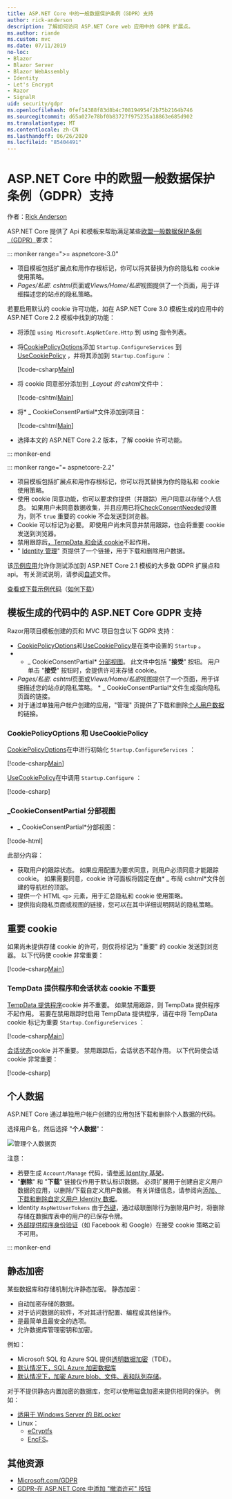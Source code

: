 ```yaml
---
title: ASP.NET Core 中的一般数据保护条例（GDPR）支持
author: rick-anderson
description: 了解如何访问 ASP.NET Core web 应用中的 GDPR 扩展点。
ms.author: riande
ms.custom: mvc
ms.date: 07/11/2019
no-loc:
- Blazor
- Blazor Server
- Blazor WebAssembly
- Identity
- Let's Encrypt
- Razor
- SignalR
uid: security/gdpr
ms.openlocfilehash: 0fef14388f83d8b4c708194954f2b75b2164b746
ms.sourcegitcommit: d65a027e78bf0b83727f975235a18863e685d902
ms.translationtype: MT
ms.contentlocale: zh-CN
ms.lasthandoff: 06/26/2020
ms.locfileid: "85404491"
---
```

# <a name="eu-general-data-protection-regulation-gdpr-support-in-aspnet-core"></a>ASP.NET Core 中的欧盟一般数据保护条例（GDPR）支持

作者：[Rick Anderson](https://twitter.com/RickAndMSFT)

ASP.NET Core 提供了 Api 和模板来帮助满足某些[欧盟一般数据保护条例（GDPR）](https://ec.europa.eu/info/law/law-topic/data-protection/reform/what-does-general-data-protection-regulation-gdpr-govern_en)要求：

::: moniker range=">= aspnetcore-3.0"

* 项目模板包括扩展点和用作存根标记，你可以将其替换为你的隐私和 cookie 使用策略。
* *Pages/私密. cshtml*页面或*Views/Home/私密*视图提供了一个页面，用于详细描述您的站点的隐私策略。

若要启用默认的 cookie 许可功能，如在 ASP.NET Core 3.0 模板生成的应用中的 ASP.NET Core 2.2 模板中找到的功能：

* 将添加 `using Microsoft.AspNetCore.Http` 到 using 指令列表。
* 将[CookiePolicyOptions](/dotnet/api/microsoft.aspnetcore.builder.cookiepolicyoptions)添加 `Startup.ConfigureServices` 到[UseCookiePolicy](/dotnet/api/microsoft.aspnetcore.builder.cookiepolicyappbuilderextensions.usecookiepolicy) ，并将其添加到 `Startup.Configure` ：

  [!code-csharp[Main](gdpr/sample/RP3.0/Startup.cs?name=snippet1&highlight=12-19,38)]

* 将 cookie 同意部分添加到 *_Layout 的 cshtml*文件中：

  [!code-cshtml[Main](gdpr/sample/RP3.0/Pages/Shared/_Layout.cshtml?name=snippet&highlight=4)]

* 将* \_ CookieConsentPartial*文件添加到项目：

  [!code-cshtml[Main](gdpr/sample/RP3.0/Pages/Shared/_CookieConsentPartial.cshtml)]

* 选择本文的 ASP.NET Core 2.2 版本，了解 cookie 许可功能。

::: moniker-end

::: moniker range="= aspnetcore-2.2"

* 项目模板包括扩展点和用作存根标记，你可以将其替换为你的隐私和 cookie 使用策略。
* 使用 cookie 同意功能，你可以要求你提供（并跟踪）用户同意以存储个人信息。 如果用户未同意数据收集，并且应用已将[CheckConsentNeeded](/dotnet/api/microsoft.aspnetcore.builder.cookiepolicyoptions.checkconsentneeded)设置为，则不 `true` 重要的 cookie 不会发送到浏览器。
* Cookie 可以标记为必要。 即使用户尚未同意并禁用跟踪，也会将重要 cookie 发送到浏览器。
* 禁用跟踪后[，TempData 和会话 cookie](#tempdata)不起作用。
* " [ Identity 管理](#pd)" 页提供了一个链接，用于下载和删除用户数据。

该[示例应用](https://github.com/dotnet/AspNetCore.Docs/tree/live/aspnetcore/security/gdpr/sample)允许你测试添加到 ASP.NET Core 2.1 模板的大多数 GDPR 扩展点和 api。 有关测试说明，请参阅[自述](https://github.com/dotnet/AspNetCore.Docs/tree/live/aspnetcore/security/gdpr/sample)文件。

[查看或下载示例代码](https://github.com/dotnet/AspNetCore.Docs/tree/live/aspnetcore/security/gdpr/sample)（[如何下载](xref:index#how-to-download-a-sample)）

## <a name="aspnet-core-gdpr-support-in-template-generated-code"></a>模板生成的代码中的 ASP.NET Core GDPR 支持

Razor用项目模板创建的页和 MVC 项目包含以下 GDPR 支持：

* [CookiePolicyOptions](/dotnet/api/microsoft.aspnetcore.builder.cookiepolicyoptions)和[UseCookiePolicy](/dotnet/api/microsoft.aspnetcore.builder.cookiepolicyappbuilderextensions.usecookiepolicy)是在类中设置的 `Startup` 。
* * \_ CookieConsentPartial* [分部视图](xref:mvc/views/tag-helpers/builtin-th/partial-tag-helper)。 此文件中包括 "**接受**" 按钮。 用户单击 "**接受**" 按钮时，会提供许可来存储 cookie。
* *Pages/私密. cshtml*页面或*Views/Home/私密*视图提供了一个页面，用于详细描述您的站点的隐私策略。 * \_ CookieConsentPartial*文件生成指向隐私页面的链接。
* 对于通过单独用户帐户创建的应用，"管理" 页提供了下载和删除[个人用户数据](#pd)的链接。

### <a name="cookiepolicyoptions-and-usecookiepolicy"></a>CookiePolicyOptions 和 UseCookiePolicy

[CookiePolicyOptions](/dotnet/api/microsoft.aspnetcore.builder.cookiepolicyoptions)在中进行初始化 `Startup.ConfigureServices` ：

[!code-csharp[Main](gdpr/sample/Startup.cs?name=snippet1&highlight=14-20)]

[UseCookiePolicy](/dotnet/api/microsoft.aspnetcore.builder.cookiepolicyappbuilderextensions.usecookiepolicy)在中调用 `Startup.Configure` ：

[!code-csharp[](gdpr/sample/Startup.cs?name=snippet1&highlight=51)]

### <a name="_cookieconsentpartialcshtml-partial-view"></a>\_CookieConsentPartial 分部视图

* \_ CookieConsentPartial*分部视图：

[!code-html[](gdpr/sample/RP2.2/Pages/Shared/_CookieConsentPartial.cshtml)]

此部分内容：

* 获取用户的跟踪状态。 如果应用配置为要求同意，则用户必须同意才能跟踪 cookie。 如果需要同意，cookie 许可面板将固定在由* \_ 布局 cshtml*文件创建的导航栏的顶部。
* 提供一个 HTML `<p>` 元素，用于汇总隐私和 cookie 使用策略。
* 提供指向隐私页面或视图的链接，您可以在其中详细说明网站的隐私策略。

## <a name="essential-cookies"></a>重要 cookie

如果尚未提供存储 cookie 的许可，则仅将标记为 "重要" 的 cookie 发送到浏览器。 以下代码使 cookie 非常重要：

[!code-csharp[Main](gdpr/sample/RP2.2/Pages/Cookie.cshtml.cs?name=snippet1&highlight=5)]

<a name="tempdata"></a>

### <a name="tempdata-provider-and-session-state-cookies-arent-essential"></a>TempData 提供程序和会话状态 cookie 不重要

[TempData 提供程序](xref:fundamentals/app-state#tempdata)cookie 并不重要。 如果禁用跟踪，则 TempData 提供程序不起作用。 若要在禁用跟踪时启用 TempData 提供程序，请在中将 TempData cookie 标记为重要 `Startup.ConfigureServices` ：

[!code-csharp[Main](gdpr/sample/RP2.2/Startup.cs?name=snippet1)]

[会话状态](xref:fundamentals/app-state)cookie 并不重要。 禁用跟踪后，会话状态不起作用。 以下代码使会话 cookie 非常重要：

[!code-csharp[](gdpr/sample/RP2.2/Startup.cs?name=snippet2)]

<a name="pd"></a>

## <a name="personal-data"></a>个人数据

ASP.NET Core 通过单独用户帐户创建的应用包括下载和删除个人数据的代码。

选择用户名，然后选择 "**个人数据**"：

![管理个人数据页](gdpr/_static/pd.png)

注意：

* 若要生成 `Account/Manage` 代码，请[参阅 Identity 基架](xref:security/authentication/scaffold-identity)。
* "**删除**" 和 "**下载**" 链接仅作用于默认标识数据。 必须扩展用于创建自定义用户数据的应用，以删除/下载自定义用户数据。 有关详细信息，请参阅向[添加、下载和删除自定义用户 Identity 数据](xref:security/authentication/add-user-data)。
* Identity `AspNetUserTokens` 由于[外键](https://github.com/aspnet/Identity/blob/release/2.1/src/EF/IdentityUserContext.cs#L152)，通过级联删除行为删除用户时，将删除存储在数据库表中的用户的已保存令牌。
* [外部提供程序身份验证](xref:security/authentication/social/index)（如 Facebook 和 Google）在接受 cookie 策略之前不可用。

::: moniker-end

## <a name="encryption-at-rest"></a>静态加密

某些数据库和存储机制允许静态加密。 静态加密：

* 自动加密存储的数据。
* 对于访问数据的软件，不对其进行配置、编程或其他操作。
* 是最简单且最安全的选项。
* 允许数据库管理密钥和加密。

例如：

* Microsoft SQL 和 Azure SQL 提供[透明数据加密](/sql/relational-databases/security/encryption/transparent-data-encryption)（TDE）。
* [默认情况下，SQL Azure 加密数据库](https://azure.microsoft.com/updates/newly-created-azure-sql-databases-encrypted-by-default/)
* [默认情况下，加密 Azure blob、文件、表和队列存储](https://azure.microsoft.com/blog/announcing-default-encryption-for-azure-blobs-files-table-and-queue-storage/)。

对于不提供静态内置加密的数据库，您可以使用磁盘加密来提供相同的保护。 例如：

* [适用于 Windows Server 的 BitLocker](/windows/security/information-protection/bitlocker/bitlocker-how-to-deploy-on-windows-server)
* Linux：
  * [eCryptfs](https://launchpad.net/ecryptfs)
  * [EncFS](https://github.com/vgough/encfs)。

## <a name="additional-resources"></a>其他资源

* [Microsoft.com/GDPR](https://www.microsoft.com/trustcenter/Privacy/GDPR)
* [GDPR-在 ASP.NET Core 中添加 "撤消许可" 按钮](https://www.joeaudette.com/blog/2018/08/28/gdpr---adding-a-revoke-consent-button-in-aspnet-core)
